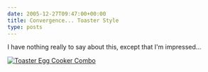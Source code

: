 ```yaml
---
date: 2005-12-27T09:47:00+00:00
title: Convergence... Toaster Style
type: posts
---
```

I have nothing really to say about this, except that I'm impressed...

[<img src="http://rcm-images.amazon.com/images/P/B000B18P96.01._SL110_SCTZZZZZZZ_.jpg" alt="Toaster Egg Cooker Combo" border="0" />](http://www.amazon.com/exec/obidos/ASIN/B000B18P96/duncanmackenz-20?creative=327641&#038;camp=14573&#038;link_code=as1)

